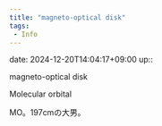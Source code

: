 ```yaml
---
title: "magneto-optical disk"
tags:
 - Info
---
```


date: 2024-12-20T14:04:17+09:00
up:: 

magneto-optical disk

Molecular orbital

MO。197cmの大男。